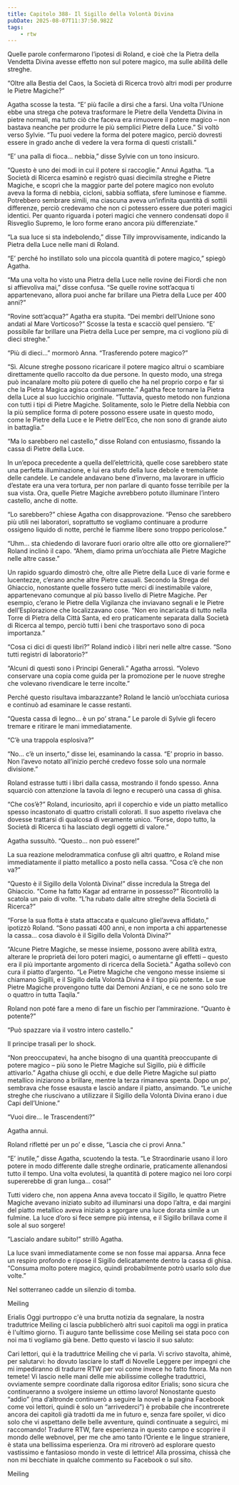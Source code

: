 ```yaml
---
title: Capitolo 388- Il Sigillo della Volontà Divina
pubDate: 2025-08-07T11:37:50.982Z
tags:
    - rtw
---
```











Quelle parole confermarono l’ipotesi di Roland, e cioè che la Pietra della Vendetta Divina avesse effetto non sul potere magico, ma sulle abilità delle streghe.


“Oltre alla Bestia del Caos, la Società di Ricerca trovò altri modi per produrre le Pietre Magiche?”


Agatha scosse la testa. “E’ più facile a dirsi che a farsi. Una volta l’Unione ebbe una strega che poteva trasformare le Pietre della Vendetta Divina in pietre normali, ma tutto ciò che faceva era rimuovere il potere magico – non bastava neanche per produrre le più semplici Pietre della Luce.” Si voltò verso Sylvie. “Tu puoi vedere la forma del potere magico, perciò dovresti essere in grado anche di vedere la vera forma di questi cristalli.”


“E’ una palla di fioca… nebbia,” disse Sylvie con un tono insicuro.


“Questo è uno dei modi in cui il potere si raccoglie.” Annuì Agatha. “La Società di Ricerca esaminò e registrò quasi diecimila streghe e Pietre Magiche, e scoprì che la maggior parte del potere magico non evoluto aveva la forma di nebbia, cicloni, sabbia soffiata, sfere luminose e fiamme. Potrebbero sembrare simili, ma ciascuna aveva un’infinita quantità di sottili differenze, perciò credevamo che non ci potessero essere due poteri magici identici. Per quanto riguarda i poteri magici che vennero condensati dopo il Risveglio Supremo, le loro forme erano ancora più differenziate.”


“La sua luce si sta indebolendo,” disse Tilly improvvisamente, indicando la Pietra della Luce nelle mani di Roland.


“E’ perché ho instillato solo una piccola quantità di potere magico,” spiegò Agatha.


“Ma una volta ho visto una Pietra della Luce nelle rovine dei Fiordi che non si affievoliva mai,” disse confusa. “Se quelle rovine sott’acqua ti appartenevano, allora puoi anche far brillare una Pietra della Luce per 400 anni?”


“Rovine sott’acqua?” Agatha era stupita. “Dei membri dell’Unione sono andati al Mare Vorticoso?” Scosse la testa e scacciò quel pensiero. “E’ possibile far brillare una Pietra della Luce per sempre, ma ci vogliono più di dieci streghe.”


“Più di dieci…” mormorò Anna. “Trasferendo potere magico?”


“Sì. Alcune streghe possono ricaricare il potere magico altrui o scambiare direttamente quello raccolto da due persone. In questo modo, una strega può incanalare molto più potere di quello che ha nel proprio corpo e far sì che la Pietra Magica agisca continuamente.” Agatha fece tornare la Pietra della Luce al suo luccichio originale. “Tuttavia, questo metodo non funziona con tutti i tipi di Pietre Magiche. Solitamente, solo le Pietre della Nebbia con la più semplice forma di potere possono essere usate in questo modo, come le Pietre della Luce e le Pietre dell’Eco, che non sono di grande aiuto in battaglia.”


“Ma lo sarebbero nel castello,” disse Roland con entusiasmo, fissando la cassa di Pietre della Luce.


In un’epoca precedente a quella dell’elettricità, quelle cose sarebbero state una perfetta illuminazione, e lui era stufo della luce debole e tremolante delle candele. Le candele andavano bene d’inverno, ma lavorare in ufficio d’estate era una vera tortura, per non parlare di quanto fosse terribile per la sua vista. Ora, quelle Pietre Magiche avrebbero potuto illuminare l’intero castello, anche di notte.


“Lo sarebbero?” chiese Agatha con disapprovazione. “Penso che sarebbero più utili nei laboratori, soprattutto se vogliamo continuare a produrre ossigeno liquido di notte, perché le fiamme libere sono troppo pericolose.”


“Uhm… sta chiedendo di lavorare fuori orario oltre alle otto ore giornaliere?” Roland inclinò il capo. “Ahem, diamo prima un’occhiata alle Pietre Magiche nelle altre casse.”


Un rapido sguardo dimostrò che, oltre alle Pietre della Luce di varie forme e lucentezze, c’erano anche altre Pietre casuali. Secondo la Strega del Ghiaccio, nonostante quelle fossero tutte merci di inestimabile valore, appartenevano comunque al più basso livello di Pietre Magiche. Per esempio, c’erano le Pietre della Vigilanza che inviavano segnali e le Pietre dell’Esplorazione che localizzavano cose. “Non ero incaricata di tutto nella Torre di Pietra della Città Santa, ed ero praticamente separata dalla Società di Ricerca al tempo, perciò tutti i beni che trasportavo sono di poca importanza.”


“Cosa ci dici di questi libri?” Roland indicò i libri neri nelle altre casse. “Sono tutti registri di laboratorio?”


“Alcuni di questi sono i Principi Generali.” Agatha arrossì. “Volevo conservare una copia come guida per la promozione per le nuove streghe che volevano rivendicare le terre incolte.”


Perché questo risultava imbarazzante? Roland le lanciò un’occhiata curiosa e continuò ad esaminare le casse restanti.


“Questa cassa di legno… è un po’ strana.” Le parole di Sylvie gli fecero tremare e ritirare le mani immediatamente.


“C’è una trappola esplosiva?”


“No… c’è un inserto,” disse lei, esaminando la cassa. “E’ proprio in basso. Non l’avevo notato all’inizio perché credevo fosse solo una normale divisione.”


Roland estrasse tutti i libri dalla cassa, mostrando il fondo spesso. Anna squarciò con attenzione la tavola di legno e recuperò una cassa di ghisa.


“Che cos’è?” Roland, incuriosito, aprì il coperchio e vide un piatto metallico spesso incastonato di quattro cristalli colorati. Il suo aspetto rivelava che dovesse trattarsi di qualcosa di veramente unico. “Forse, dopo tutto, la Società di Ricerca ti ha lasciato degli oggetti di valore.”


Agatha sussultò. “Questo… non può essere!”


La sua reazione melodrammatica confuse gli altri quattro, e Roland mise immediatamente il piatto metallico a posto nella cassa. “Cosa c’è che non va?”


“Questo è il Sigillo della Volontà Divina!” disse incredula la Strega del Ghiaccio. “Come ha fatto Kagar ad entrarne in possesso?” Ricontrollò la scatola un paio di volte. “L’ha rubato dalle altre streghe della Società di Ricerca?”


“Forse la sua flotta è stata attaccata e qualcuno gliel’aveva affidato,” ipotizzò Roland. “Sono passati 400 anni, e non importa a chi appartenesse la cassa… cosa diavolo è il Sigillo della Volontà Divina?”


“Alcune Pietre Magiche, se messe insieme, possono avere abilità extra, alterare le proprietà dei loro poteri magici, o aumentarne gli effetti – questo era il più importante argomento di ricerca della Società.” Agatha sollevò con cura il piatto d’argento. “Le Pietre Magiche che vengono messe insieme si chiamano Sigilli, e il Sigillo della Volontà Divina è il tipo più potente. Le sue Pietre Magiche provengono tutte dai Demoni Anziani, e ce ne sono solo tre o quattro in tutta Taqila.”


Roland non poté fare a meno di fare un fischio per l’ammirazione. “Quanto è potente?”


“Può spazzare via il vostro intero castello.”


Il principe trasalì per lo shock.


“Non preoccupatevi, ha anche bisogno di una quantità preoccupante di potere magico – più sono le Pietre Magiche sul Sigillo, più è difficile attivarlo.” Agatha chiuse gli occhi, e due delle Pietre Magiche sul piatto metallico iniziarono a brillare, mentre la terza rimaneva spenta. Dopo un po’, sembrava che fosse esausta e lasciò andare il piatto, ansimando. “Le uniche streghe che riuscivano a utilizzare il Sigillo della Volontà Divina erano i due Capi dell’Unione.”


“Vuoi dire… le Trascendenti?”


Agatha annuì.


Roland rifletté per un po’ e disse, “Lascia che ci provi Anna.”


“E’ inutile,” disse Agatha, scuotendo la testa. “Le Straordinarie usano il loro potere in modo differente dalle streghe ordinarie, praticamente allenandosi tutto il tempo. Una volta evolutesi, la quantità di potere magico nei loro corpi supererebbe di gran lunga… cosa!”


Tutti videro che, non appena Anna aveva toccato il Sigillo, le quattro Pietre Magiche avevano iniziato subito ad illuminarsi una dopo l’altra, e dai margini del piatto metallico aveva iniziato a sgorgare una luce dorata simile a un fulmine. La luce d’oro si fece sempre più intensa, e il Sigillo brillava come il sole al suo sorgere!


“Lascialo andare subito!” strillò Agatha.


La luce svanì immediatamente come se non fosse mai apparsa. Anna fece un respiro profondo e ripose il Sigillo delicatamente dentro la cassa di ghisa. “Consuma molto potere magico, quindi probabilmente potrò usarlo solo due volte.”


Nel sotterraneo cadde un silenzio di tomba.


Meiling










 Erialis Oggi purtroppo c'è una brutta notizia da segnalare, la nostra traduttrice Meiling ci lascia pubblicherò altri suoi capitoli ma oggi in pratica è l'ultimo giorno. Ti auguro tante bellissime cose Meiling sei stata poco con noi ma ti vogliamo già bene. Detto questo vi lascio il suo saluto: 


Cari lettori, qui è la traduttrice Meiling che vi parla. Vi scrivo stavolta, ahimè, per salutarvi: ho dovuto lasciare lo staff di Novelle Leggere per impegni che mi impediranno di tradurre RTW per voi come invece ho fatto finora. Ma non temete! Vi lascio nelle mani delle mie abilissime colleghe traduttrici, ovviamente sempre coordinate dalla rigorosa editor Erialis; sono sicura che continueranno a svolgere insieme un ottimo lavoro! Nonostante questo “addio” (ma d’altronde continuerò a seguire la novel e la pagina Facebook come voi lettori, quindi è solo un “arrivederci”) è probabile che incontrerete ancora dei capitoli già tradotti da me in futuro e, senza fare spoiler, vi dico solo che vi aspettano delle belle avventure, quindi continuate a seguirci, mi raccomando! Tradurre RTW, fare esperienza in questo campo e scoprire il mondo delle webnovel, per me che amo tanto l’Oriente e le lingue straniere, è stata una bellissima esperienza. Ora mi ritroverò ad esplorare questo vastissimo e fantasioso mondo in veste di lettrice! Alla prossima, chissà che non mi becchiate in qualche commento su Facebook o sul sito. 


Meiling








                                


                                



